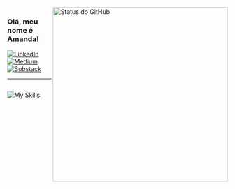<img align='right' width="400px" src="https://github-readme-streak-stats.herokuapp.com/?user=Thiago-CSantos&theme=midnight-purple" alt="Status do GitHub">

### Olá, meu nome é Amanda! 

[![LinkedIn](https://img.shields.io/badge/-LinkedIn-0A66C2?style=for-the-badge&logo=linkedin&logoColor=white)](https://linkedin.com/in/amandadecassiaborges)
[![Medium](https://img.shields.io/badge/-Medium-000000?style=for-the-badge&logo=medium&logoColor=white)](https://medium.com/@yourusername)
[![Substack](https://img.shields.io/badge/-Substack-FF6719?style=for-the-badge&logo=substack&logoColor=white)](https://substack.com/@yourusername)

---

<div style="display: flex; align-items: center; gap: 10px;">
  
  [![My Skills](https://skillicons.dev/icons?i=python,java,php,laravel,latex,scikitlearn,tensorflow,mysql,postgresql,mongodb,docker,aws,kali&perline=13)](https://skillicons.dev)

</div>







